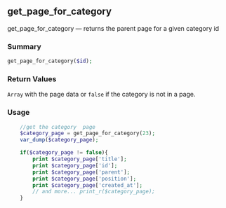## get_page_for_category

get_page_for_category — returns the parent page for a given category id

### Summary

```php
get_page_for_category($id);
``` 

### Return Values

`Array` with the page data or `false` if the category is not in a page.

### Usage
```php
    //get the category  page
    $category_page = get_page_for_category(23);
    var_dump($category_page); 

    if($category_page != false){
    	print $category_page['title'];  
    	print $category_page['id'];
    	print $category_page['parent'];
    	print $category_page['position'];
    	print $category_page['created_at']; 
    	// and more... print_r($category_page);
    }
```    


 